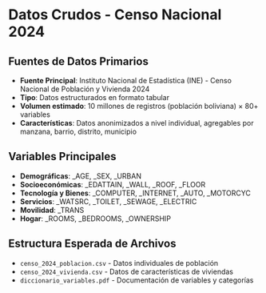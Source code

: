 # Datos Crudos - Censo Nacional 2024

## Fuentes de Datos Primarios
- **Fuente Principal**: Instituto Nacional de Estadística (INE) - Censo Nacional de Población y Vivienda 2024
- **Tipo**: Datos estructurados en formato tabular
- **Volumen estimado**: 10 millones de registros (población boliviana) × 80+ variables
- **Características**: Datos anonimizados a nivel individual, agregables por manzana, barrio, distrito, municipio

## Variables Principales
- **Demográficas**: _AGE, _SEX, _URBAN
- **Socioeconómicas**: _EDATTAIN, _WALL, _ROOF, _FLOOR  
- **Tecnología y Bienes**: _COMPUTER, _INTERNET, _AUTO, _MOTORCYC
- **Servicios**: _WATSRC, _TOILET, _SEWAGE, _ELECTRIC
- **Movilidad**: _TRANS
- **Hogar**: _ROOMS, _BEDROOMS, _OWNERSHIP

## Estructura Esperada de Archivos
- `censo_2024_poblacion.csv` - Datos individuales de población
- `censo_2024_vivienda.csv` - Datos de características de viviendas
- `diccionario_variables.pdf` - Documentación de variables y categorías